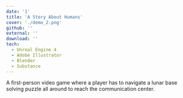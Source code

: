 ```yaml
---
date: '1'
title: 'A Story About Humans'
cover: './demo_2.png'
github: ''
external: ''
download: ''
tech:
  - Unreal Engine 4
  - Adobe Illustrator
  - Blender
  - Substance
---
```


A first-person video game where a player has to navigate a lunar base solving puzzle all around to reach the communication center.
